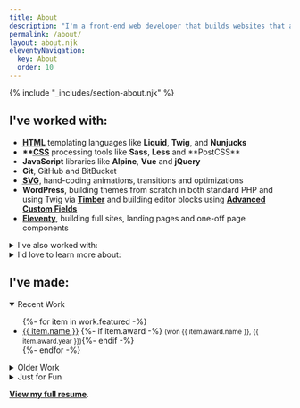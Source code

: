 ```yaml
---
title: About
description: "I'm a front-end web developer that builds websites that are fast, functional and beautiful."
permalink: /about/
layout: about.njk
eleventyNavigation:
  key: About
  order: 10
---
```


{% include "_includes/section-about.njk" %}

<section aria-label="Skills">

## I've worked with:

- <strong><abbr title="HTML">HTML</abbr></strong> templating languages like **Liquid**, **Twig**, and **Nunjucks**
- <strong>**<abbr title="Cascading Stylesheets">CSS</abbr></strong> processing tools like **Sass**, **Less** and **PostCSS\*\*
- **JavaScript** libraries like **Alpine**, **Vue** and **jQuery**
- **Git**, GitHub and BitBucket
- **<abbr title="Scalable Vector Graphics">SVG</abbr>**, hand-coding animations, transitions and optimizations
- **WordPress**, building themes from scratch in both standard PHP and using Twig via **[Timber](https://www.upstatement.com/timber/)** and building editor blocks using **[Advanced Custom Fields](https://advancedcustomfields.com)**
- **[Eleventy](https://11ty.dev)**, building full sites, landing pages and one-off page components

<details>
<summary>I've also worked with:</summary>

- **PHP**
- **Web components**
- **Shopify**
- **MailChimp**
- **HubSpot**
- **[Netlify](https://netlify.com)**
- **[Craft CMS](https://www.craftcms.com/)**
- **[Pattern Lab](https://patternlab.io/)**, building pattern libraries for design systems
- **Google Maps' JavaScript <abbr title="application programming interface">API</abbr>**
- **[Alpine](https://alpinejs.dev/)**
- **[Vue](https://vuejs.org/)**
- **[Parcel](https://parceljs.org)**
- **Bootstrap** and other <abbr title="Cascading Stylesheets">CSS</abbr> frameworks, compiled from source and customized to the project whenever possible
- Image editors like **Photoshop**, **Illustrator**, **Pixelmator Pro** and **Affinity Designer**
- Design tools like **Sketch**, **Figma** and **Adobe XD**
- Accessibility auditing tools like **[axe](https://www.deque.com/axe/)** and **[WAVE](https://wave.webaim.org/)**
- Performance auditing tools like **Google Lighthouse** and **WebPageTest**
- **Schema.org**, **OpenGraph** and other bits of metadata
- **Cloudflare**, as a DNS provider/CDN and doing edge <abbr title="search engine optimization">SEO</abbr> optimization via Cloudflare Workers
- **Google Analytics** and **Google Tag Manager**, implemented as performantly as possible
- <abbr title="continuous integration and delivery">CI/CD</abbr> and deployment tools like **[Buddy](https://buddy.works)** and **[DeployHQ](https://deployhq.com)**
- **[Screaming Frog](https://www.screamingfrog.co.uk/)**, to audit sites for accessibility, performance and <abbr title="search engine optimization">SEO</abbr> issues
- **[BrowserStack](https://www.browserstack.com/)** and **[LambdaTest](https://www.lambdatest.com/)**, for browser compatibility testing
- **[Litmus](https://litmus.com)** and **[EmailOnAcid](https://emailonacid.com)**, for email client compatibility testing

</details>

<details>

<summary>I'd love to learn more about:</summary>

- **[Svelte](https://svelte.dev/)**, and other similar tools that compile the framework away during the build process instead of delivering it to the client
- **Privacy-minded analytics tools**

</details>

</section>

<section id="work" aria-label="Sample Work">

## I've made:

<details open>

<summary>Recent Work</summary>

<ul>
{%- for item in work.featured -%}
<li>
<a href="{{ item.url | url }}" target="_blank" rel="noopener noreferrer" aria-label="{{ item.name }} (opens in new window)">{{ item.name }}</a>
{%- if item.award -%} <small>(won {{ item.award.name }}, <time>{{ item.award.year }}</time>)</small>{%- endif -%}
</li>
{%- endfor -%}
</ul>

</details>

<details>

<summary>Older Work</summary>

<ul>
{%- for item in work.old %}
<li>
<a href="{{ item.url | url }}" target="_blank" rel="noopener noreferrer" aria-label="{{ item.name }} (opens in new window)">{{ item.name }}</a>
{%- if item.award -%} <small>(won {{ item.award.name }}, <time>{{ item.award.year }}</time>)</small>{%- endif -%}
</li>
{%- endfor %}
</ul>

<p><small>Some of these probably aren't up to my modern standard. They also often use Typekit fonts, which do not work on archive.org.</small></p>

</details>

<details>

<summary>Just for Fun</summary>

<ul>
{%- for item in work.fun -%}
<li>
<a href="{{ item.url | url }}" target="_blank" rel="noopener noreferrer" aria-label="{{ item.name }} (opens in new window)">{{ item.name }}</a>
{%- if item.desc -%} <small>, {{ item.desc }}</small>{%- endif -%}
</li>
{%- endfor -%}
</ul>

</details>

</section>

<section id="more-info" class="text-center" aria-label="More information">

**[View my full resume](/resume/)**.

</section>
